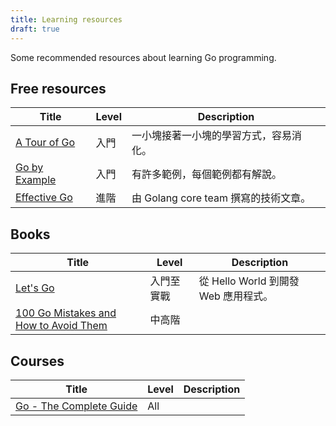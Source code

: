 ```yaml
---
title: Learning resources
draft: true
---
```


Some recommended resources about learning Go programming.

## Free resources

| Title | Level | Description |
|-------|-------|-------------|
| [A Tour of Go](https://go.dev/tour/) | 入門 | 一小塊接著一小塊的學習方式，容易消化。 |
| [Go by Example](https://gobyexample.com/) | 入門 | 有許多範例，每個範例都有解說。 |
| [Effective Go](https://go.dev/doc/effective_go) | 進階 | 由 Golang core team 撰寫的技術文章。 |

## Books

| Title | Level | Description |
|-------|-------|-------------|
| [Let's Go](https://lets-go.alexedwards.net/) | 入門至實戰 | 從 Hello World 到開發 Web 應用程式。 |
| [100 Go Mistakes and How to Avoid Them](https://100go.co/book/) | 中高階 | |

## Courses

| Title | Level | Description |
|-------|-------|-------------|
| [Go - The Complete Guide](https://www.udemy.com/course/go-the-complete-guide/) | All | |
